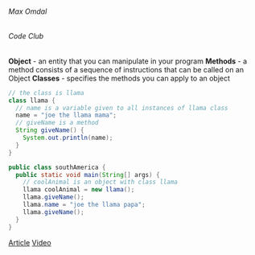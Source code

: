 ###### Max Omdal
###### Code Club

**Object** - an entity that you can manipulate in your program
**Methods** - a method consists of a sequence of instructions that can be called on an Object
**Classes** - specifies the methods you can apply to an object

```java
// the class is llama
class llama {
  // name is a variable given to all instances of llama class
  name = "joe the llama mama";
  // giveName is a method
  String giveName() {
    System.out.println(name);
  }
}

public class southAmerica {
  public static void main(String[] args) {
    // coolAnimal is an object with class llama
    llama coolAnimal = new llama();
    llama.giveName();
    llama.name = "joe the llama papa";
    llama.giveName();
  }
}
```

[Article](https://www.tutorialspoint.com/java/java_object_classes.htm)
[Video]()
